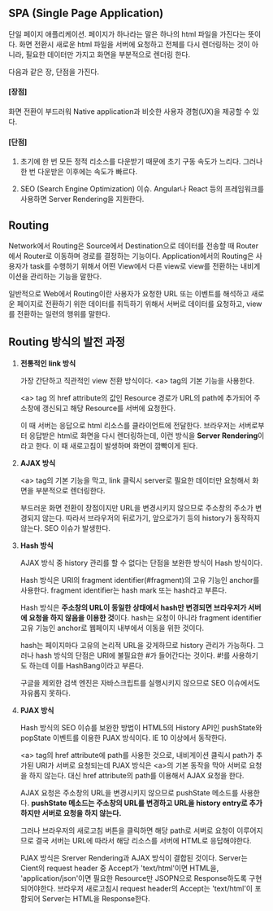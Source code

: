## SPA (Single Page Application)

단일 페이지 애플리케이션. 페이지가 하나라는 말은 하나의 html 파일을 가진다는 뜻이다. 화면 전환시 새로운 html 파일을 서버에 요청하고 전체를 다시 렌더링하는 것이 아니라, 필요한 데이터만 가지고 화면을 부분적으로 렌더링 한다.

다음과 같은 장, 단점을 가진다.

#### [장점]

화면 전환이 부드러워 Native application과 비슷한 사용자 경험(UX)을 제공할 수 있다.

#### [단점]

1. 초기에 한 번 모든 정적 리소스를 다운받기 때문에 초기 구동 속도가 느리다. 그러나 한 번 다운받은 이후에는 속도가 빠르다.

2. SEO (Search Engine Optimization) 이슈. Angular나 React 등의 프레임워크를 사용하면 Server Rendering을 지원한다.

   

## Routing

Network에서 Routing은 Source에서 Destination으로 데이터를 전송할 때 Router에서 Router로 이동하며 경로를 결정하는 기능이다. Application에서의 Routing은 사용자가 task를 수행하기 위해서 어떤 View에서 다른 view로 view를 전환하는 내비게이션을 관리하는 기능을 말한다.

일반적으로 Web에서 Routing이란 사용자가 요청한 URL 또는 이벤트를 해석하고 새로운 페이지로 전환하기 위한 데이터를 취득하기 위해서 서버로 데이터를 요청하고, view를 전환하는 일련의 행위를 말한다.



## Routing 방식의 발전 과정
1. **전통적인 link 방식**

   가장 간단하고 직관적인 view 전환 방식이다. \<a> tag의 기본 기능을 사용한다.

   \<a> tag 의 href attribute의 값인 Resource 경로가 URL의 path에 추가되어 주소창에 갱신되고 해당 Resource를 서버에 요청한다.

   이 때 서버는 응답으로 html 리소스를 클라이언트에 전달한다. 브라우저는 서버로부터 응답받은 html로 화면을 다시 렌더링하는데, 이런 방식을 **Server Rendering**이라고 한다. 이 때 새로고침이 발생하며 화면이 깜빡이게 된다.

2. **AJAX 방식**

   \<a> tag의 기본 기능을 막고, link 클릭시 server로 필요한 데이터만 요청해서 화면을 부분적으로 렌더링한다.

   부드러운 화면 전환이 장점이지만 URL을 변경시키지 않으므로 주소창의 주소가 변경되지 않는다. 따라서 브라우저의 뒤로가기, 앞으로가기 등의 history가 동작하지 않는다. SEO 이슈가 발생한다.

3. **Hash 방식**

   AJAX 방식 중 history 관리를 할 수 없다는 단점을 보완한 방식이 Hash 방식이다.

    Hash  방식은 URI의 fragment identifier(#fragment)의 고유 기능인 anchor를 사용한다. fragment identifier는 hash mark 또는 hash라고 부른다.

   Hash 방식은 **주소창의 URL이 동일한 상태에서 hash만 변경되면 브라우저가 서버에 요청을 하지 않음을 이용한 것**이다. hash는 요청이 아니라 fragment identifier 고유 기능인 anchor로 웹페이지 내부에서 이동을 위한 것이다.

   hash는 페이지마다 고유의 논리적 URL을 갖게하므로 history 관리가 가능하다. 그러나 hash 방식의 단점은 URI에 불필요한 #가 들어간다는 것이다. #!를 사용하기도 하는데 이를 HashBang이라고 부른다.

   구글을 제외한 검색 엔진은 자바스크립트를 실행시키지 않으므로 SEO 이슈에서도 자유롭지 못하다.

4. **PJAX 방식**

   Hash 방식의 SEO 이슈를 보완한 방법이 HTML5의 History API인 pushState와 popState 이벤트를 이용한 PJAX 방식이다. IE 10 이상에서 동작한다.

   \<a> tag의 href attribute에 path를 사용한 것으로, 내비게이션 클릭시 path가 추가된 URI가 서버로 요청되는데 PJAX 방식은 \<a>의 기본 동작을 막아 서버로 요청을 하지 않는다. 대신 href attribute의 path를 이용해서 AJAX 요청을 한다.

   AJAX 요청은 주소창의 URL을 변경시키지 않으므로 pushState 메소드를 사용한다. **pushState 메소드는 주소창의 URL를 변경하고 URL을 history entry로 추가하지만 서버로 요청을 하지 않는다.**

   그러나 브라우저의 새로고침 버튼을 클릭하면 해당 path로 서버로 요청이 이루어지므로 결국 서버는 URL에 따라서 해당 리소스를 서버에 HTML로 응답해야한다.

   PJAX 방식은 Srerver Rendering과 AJAX 방식이 결합된 것이다. Server는 Cient의 request header 중 Accept가 'text/html'이면 HTML을, 'application/json'이면 필요한 Resource만 JSOPN으로 Response하도록 구현되어야한다. 브라우저 새로고침시 request header의 Accept는 'text/html'이 포함되어 Server는 HTML을 Response한다.